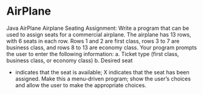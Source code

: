 # AirPlane
Java AirPlane
Airplane Seating Assignment: Write a program that can be used to
assign seats for a commercial airplane. The airplane has 13 rows, with 6
seats in each row. Rows 1 and 2 are first class, rows 3 to 7 are business class,
and rows 8 to 13 are economy class. Your program prompts the user to
enter the following information:
a. Ticket type (first class, business class, or economy class)
b. Desired seat
* indicates that the seat is available; X indicates that the seat has been
assigned. Make this a menu-driven program; show the user’s choices and
allow the user to make the appropriate choices.
